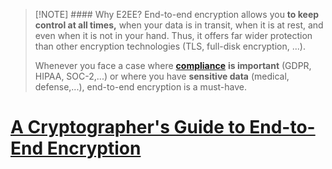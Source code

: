 > [!NOTE] #### Why E2EE?
> End-to-end encryption allows you **to keep control at all times,** when your data is in transit, when it is at rest, and even when it is not in your hand. Thus, it offers far wider protection than other encryption technologies (TLS, full-disk encryption, ...).
> 
> Whenever you face a case where [**compliance**](https://hackernoon.com/60-stories-to-learn-about-compliance?ref=hackernoon.com) **is important** (GDPR, HIPAA, SOC-2,...) or where you have **sensitive data** (medical, defense,...), end-to-end encryption is a must-have.


# [A Cryptographer's Guide to End-to-End Encryption](https://hackernoon.com/a-cryptographers-guide-to-end-to-end-encryption?ref=hackernoon.com)
